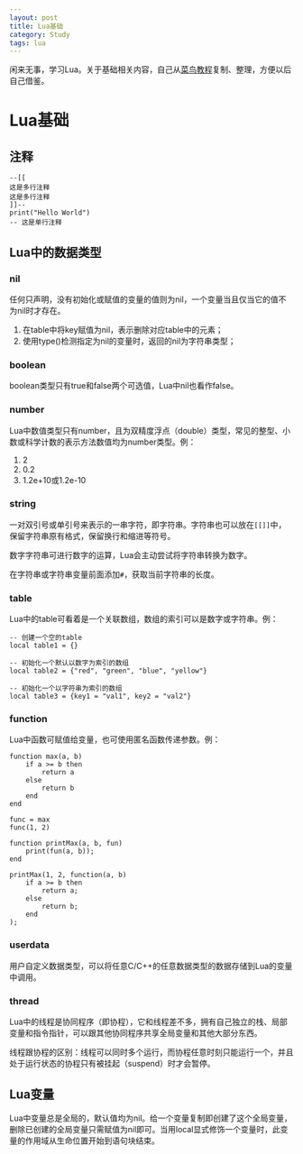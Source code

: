 ```yaml
---
layout: post
title: Lua基础
category: Study
tags: lua
---
```


闲来无事，学习Lua。关于基础相关内容，自己从[菜鸟教程][runoob_www]复制、整理，方便以后自己借鉴。

# Lua基础

## 注释

```
--[[
这是多行注释
这是多行注释
]]--
print("Hello World")
-- 这是单行注释
```

## Lua中的数据类型

### nil

任何只声明，没有初始化或赋值的变量的值则为nil，一个变量当且仅当它的值不为nil时才存在。

1. 在table中将key赋值为nil，表示删除对应table中的元素；
2. 使用type()检测指定为nil的变量时，返回的nil为字符串类型；

### boolean

boolean类型只有true和false两个可选值，Lua中nil也看作false。

### number

Lua中数值类型只有number，且为双精度浮点（double）类型，常见的整型、小数或科学计数的表示方法数值均为number类型。例：

1. 2
2. 0.2
3. 1.2e+10或1.2e-10

### string

一对双引号或单引号来表示的一串字符，即字符串。字符串也可以放在`[[]]`中，保留字符串原有格式，保留换行和缩进等符号。

数字字符串可进行数字的运算，Lua会主动尝试将字符串转换为数字。

在字符串或字符串变量前面添加`#`，获取当前字符串的长度。

### table

Lua中的table可看着是一个关联数组，数组的索引可以是数字或字符串。例：

```
-- 创建一个空的table
local table1 = {}

-- 初始化一个默认以数字为索引的数组
local table2 = {"red", "green", "blue", "yellow"}

-- 初始化一个以字符串为索引的数组
local table3 = {key1 = "val1", key2 = "val2"}
```

### function

Lua中函数可赋值给变量，也可使用匿名函数传递参数。例：

```
function max(a, b)
    if a >= b then
        return a
    else
        return b
    end
end

func = max
func(1, 2)
```

```
function printMax(a, b, fun)
    print(fun(a, b));
end

printMax(1, 2, function(a, b)
    if a >= b then
        return a;
    else
        return b;
    end
);
```

### userdata

用户自定义数据类型，可以将任意C/C++的任意数据类型的数据存储到Lua的变量中调用。

### thread

Lua中的线程是协同程序（即协程），它和线程差不多，拥有自己独立的栈、局部变量和指令指针，可以跟其他协同程序共享全局变量和其他大部分东西。

线程跟协程的区别：线程可以同时多个运行，而协程任意时刻只能运行一个，并且处于运行状态的协程只有被挂起（suspend）时才会暂停。

## Lua变量

Lua中变量总是全局的，默认值均为nil。给一个变量复制即创建了这个全局变量，删除已创建的全局变量只需赋值为nil即可。当用local显式修饰一个变量时，此变量的作用域从生命位置开始到语句块结束。

[runoob_www]: http://www.runoob.com/lua/lua-tutorial.html
